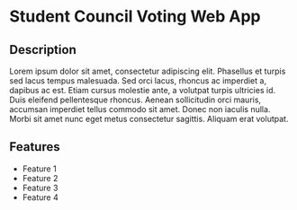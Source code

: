 # Student Council Voting Web App

## Description
Lorem ipsum dolor sit amet, consectetur adipiscing elit. Phasellus et turpis sed lacus tempus malesuada. Sed orci lacus, rhoncus ac imperdiet a, dapibus ac est. Etiam cursus molestie ante, a volutpat turpis ultricies id. Duis eleifend pellentesque rhoncus. Aenean sollicitudin orci mauris, accumsan imperdiet tellus commodo sit amet. Donec non iaculis nulla. Morbi sit amet nunc eget metus consectetur sagittis. Aliquam erat volutpat.

## Features
- Feature 1
- Feature 2
- Feature 3
- Feature 4
